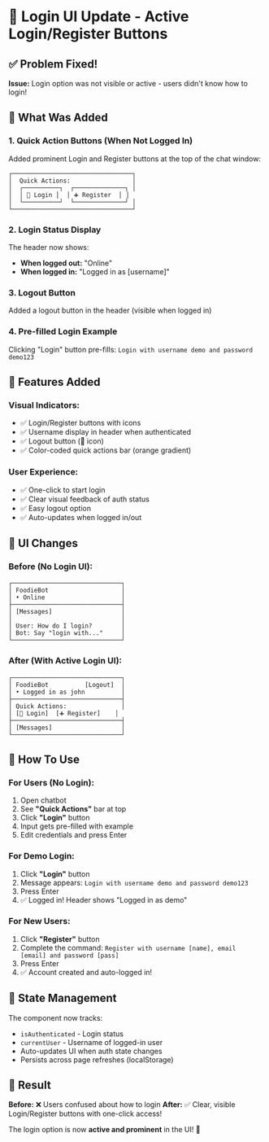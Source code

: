 # 🔐 Login UI Update - Active Login/Register Buttons

## ✅ Problem Fixed!

**Issue:** Login option was not visible or active - users didn't know how to login!

## 🎨 What Was Added

### 1. **Quick Action Buttons** (When Not Logged In)
Added prominent Login and Register buttons at the top of the chat window:

```
┌─────────────────────────────────┐
│  Quick Actions:                 │
│  ┌──────────┐  ┌──────────────┐ │
│  │ 👤 Login │  │ ➕ Register  │ │
│  └──────────┘  └──────────────┘ │
└─────────────────────────────────┘
```

### 2. **Login Status Display**
The header now shows:
- **When logged out:** "Online"
- **When logged in:** "Logged in as [username]"

### 3. **Logout Button**
Added a logout button in the header (visible when logged in)

### 4. **Pre-filled Login Example**
Clicking "Login" button pre-fills: `Login with username demo and password demo123`

## 🎯 Features Added

### Visual Indicators:
- ✅ Login/Register buttons with icons
- ✅ Username display in header when authenticated
- ✅ Logout button (🚪 icon)
- ✅ Color-coded quick actions bar (orange gradient)

### User Experience:
- ✅ One-click to start login
- ✅ Clear visual feedback of auth status
- ✅ Easy logout option
- ✅ Auto-updates when logged in/out

## 📸 UI Changes

### Before (No Login UI):
```
┌──────────────────────────────┐
│ FoodieBot                    │
│ • Online                     │
├──────────────────────────────┤
│ [Messages]                   │
│                              │
│ User: How do I login?        │
│ Bot: Say "login with..."     │
└──────────────────────────────┘
```

### After (With Active Login UI):
```
┌──────────────────────────────┐
│ FoodieBot          [Logout]  │
│ • Logged in as john          │
├──────────────────────────────┤
│ Quick Actions:               │
│ [👤 Login]  [➕ Register]    │
├──────────────────────────────┤
│ [Messages]                   │
└──────────────────────────────┘
```

## 🚀 How To Use

### For Users (No Login):
1. Open chatbot
2. See **"Quick Actions"** bar at top
3. Click **"Login"** button
4. Input gets pre-filled with example
5. Edit credentials and press Enter

### For Demo Login:
1. Click **"Login"** button
2. Message appears: `Login with username demo and password demo123`
3. Press Enter
4. ✅ Logged in! Header shows "Logged in as demo"

### For New Users:
1. Click **"Register"** button
2. Complete the command: `Register with username [name], email [email] and password [pass]`
3. Press Enter
4. ✅ Account created and auto-logged in!

## 🔄 State Management

The component now tracks:
- `isAuthenticated` - Login status
- `currentUser` - Username of logged-in user
- Auto-updates UI when auth state changes
- Persists across page refreshes (localStorage)

## 🎉 Result

**Before:** ❌ Users confused about how to login
**After:** ✅ Clear, visible Login/Register buttons with one-click access!

The login option is now **active and prominent** in the UI! 🎊
